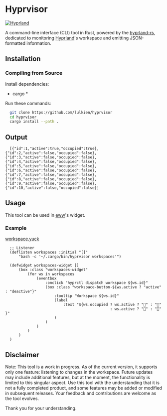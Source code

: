 # Hyprvisor

[![Hyprland](https://img.shields.io/badge/Made%20for-Hyprland-blue)](https://github.com/hyprwm/Hyprland)

A command-line interface (CLI) tool in Rust, powered by the [hyprland-rs](https://github.com/hyprland-community/hyprland-rs), dedicated to monitoring [Hyprland](https://github.com/hyprwm/Hyprland)'s workspace and emitting JSON-formatted information.

## Installation

### Compiling from Source

Install dependencies:

* cargo \*

Run these commands:

```bash
  git clone https://github.com/lulkien/hyprvisor
  cd hyprvisor
  cargo install --path .
```

## Output

```console
  [{"id":1,"active":true,"occupied":true},{"id":2,"active":false,"occupied":false},{"id":3,"active":false,"occupied":false},{"id":4,"active":false,"occupied":false},{"id":5,"active":false,"occupied":false},{"id":6,"active":false,"occupied":false},{"id":7,"active":false,"occupied":false},{"id":8,"active":false,"occupied":false},{"id":9,"active":false,"occupied":false},{"id":10,"active":false,"occupied":false}]
```

## Usage

This tool can be used in [eww](https://github.com/elkowar/eww)'s widget.

### Example

[workspace.yuck](https://github.com/QuantaRicer/eww/blob/master/modules/workspaces.yuck)

```yuck
  ;; Listener
  (deflisten workspaces :initial "[]"
      "bash -c '~/.cargo/bin/hyprvisor workspaces'")
  
  (defwidget workspaces-widget []
      (box :class "workspaces-widget"
          (for ws in workspaces
              (eventbox
                  :onclick "hyprctl dispatch workspace ${ws.id}"
                  (box :class "workspace-button-${ws.active ? "active" : "deactive"}"
                      :tooltip "Workspace ${ws.id}"
                      (label 
                          :text "${ws.occupied ? ws.active ? "" : "󰻃"
                                               : ws.active ? "" : "" }"
                      )
                  )
              )
          )
      )
  )
```

## Disclaimer

Note: This tool is a work in progress. As of the current version, it supports only one feature: listening to changes in the workspace. Future updates may include additional features, but at the moment, the functionality is limited to this singular aspect. Use this tool with the understanding that it is not a fully completed product, and some features may be added or modified in subsequent releases. Your feedback and contributions are welcome as the tool evolves.

Thank you for your understanding.
